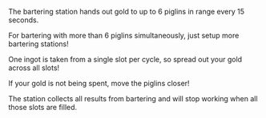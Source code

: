 The bartering station hands out gold to up to 6 piglins in range every 15 seconds.

For bartering with more than 6 piglins simultaneously, just setup more bartering stations!

One ingot is taken from a single slot per cycle, so spread out your gold across all slots!

If your gold is not being spent, move the piglins closer!

The station collects all results from bartering and will stop working when all those slots are filled.